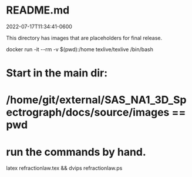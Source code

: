 README.md
=========

2022-07-17T11:34:41-0600

This directory has images that are placeholders for final release.

docker run -it --rm -v $(pwd):/home texlive/texlive /bin/bash

# Start in the main dir:
# /home/git/external/SAS_NA1_3D_Spectrograph/docs/source/images == pwd
# run the commands by hand.
latex refractionlaw.tex && dvips refractionlaw.ps


